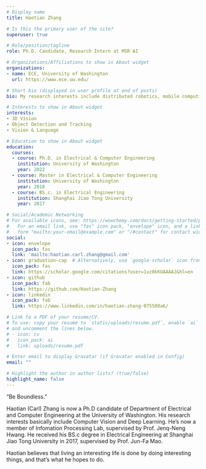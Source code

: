 ```yaml
---
# Display name
title: Haotian Zhang

# Is this the primary user of the site?
superuser: true

# Role/position/tagline
role: Ph.D. Candidate, Research Intern at MSR AI

# Organizations/Affiliations to show in About widget
organizations:
- name: ECE, University of Washington
  url: https://www.ece.uw.edu/

# Short bio (displayed in user profile at end of posts)
bio: My research interests include distributed robotics, mobile computing and programmable matter.

# Interests to show in About widget
interests:
- 3D Vision
- Object Detection and Tracking
- Vision & Language

# Education to show in About widget
education:
  courses:
  - course: Ph.D. in Electrical & Computer Engineering
    institution: University of Washington
    year: 2022
  - course: Master in Electrical & Computer Engineering
    institution: University of Washington
    year: 2018
  - course: BS.c. in Electrical Engineering
    institution: Shanghai Jiao Tong University
    year: 2017

# Social/Academic Networking
# For available icons, see: https://wowchemy.com/docs/getting-started/page-builder/#icons
#   For an email link, use "fas" icon pack, "envelope" icon, and a link in the
#   form "mailto:your-email@example.com" or "/#contact" for contact widget.
social:
- icon: envelope
  icon_pack: fas
  link: 'mailto:haotian.carl.zhang@gmail.com'
- icon: graduation-cap  # Alternatively, use `google-scholar` icon from `ai` icon pack
  icon_pack: fas
  link: https://scholar.google.com/citations?user=1vz0kKUAAAAJ&hl=en
- icon: github
  icon_pack: fab
  link: https://github.com/Haotian-Zhang
- icon: linkedin
  icon_pack: fab
  link: https://www.linkedin.com/in/haotian-zhang-075508a6/

# Link to a PDF of your resume/CV.
# To use: copy your resume to `static/uploads/resume.pdf`, enable `ai` icons in `params.toml`, 
# and uncomment the lines below.
# - icon: cv
#   icon_pack: ai
#   link: uploads/resume.pdf

# Enter email to display Gravatar (if Gravatar enabled in Config)
email: ""

# Highlight the author in author lists? (true/false)
highlight_name: false
---
```

“Be Boundless.”

Haotian (Carl) Zhang is now a Ph.D candidate of Department of Electrical and Computer Engineering at the University of Washington. His research interests basically include Computer Vision and Deep Learning. He’s now a member of Infomation Processing Lab, supervised by Prof. Jenq-Neng Hwang. He received his BS.c degree in Electrical Engineering at Shanghai Jiao Tong University in 2017, supervised by Prof. Jun-Fa Mao.

Haotian believes that living an interesting life is done by doing interesting things, and that’s what he hopes to do.

<!-- {{< icon name="download" pack="fas" >}} Download my {{< staticref "uploads/demo_resume.pdf" "newtab" >}}resumé{{< /staticref >}}. -->
